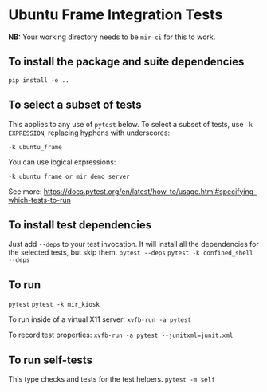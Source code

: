 # Ubuntu Frame Integration Tests

**NB:** Your working directory needs to be `mir-ci` for this to work.

## To install the package and suite dependencies
`pip install -e ..`

## To select a subset of tests
This applies to any use of `pytest` below. To select a subset of tests,
use `-k EXPRESSION`, replacing hyphens with underscores:

`-k ubuntu_frame`

You can use logical expressions:

`-k ubuntu_frame or mir_demo_server`

See more:
https://docs.pytest.org/en/latest/how-to/usage.html#specifying-which-tests-to-run

## To install test dependencies
Just add `--deps` to your test invocation. It will install all the dependencies
for the selected tests, but skip them.
`pytest --deps`
`pytest -k confined_shell --deps`

## To run
`pytest`
`pytest -k mir_kiosk`

To run inside of a virtual X11 server:
`xvfb-run -a pytest`

To record test properties:
`xvfb-run -a pytest --junitxml=junit.xml`

## To run self-tests
This type checks and tests for the test helpers.
`pytest -m self`
